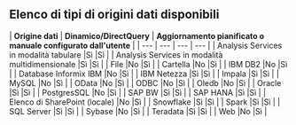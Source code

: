 ## <a name="list-of-available-data-source-types"></a>Elenco di tipi di origini dati disponibili

| **Origine dati** | **Dinamico/DirectQuery** | **Aggiornamento pianificato o manuale configurato dall'utente** |
| --- | --- | --- | --- |
| Analysis Services in modalità tabulare |Sì |Sì |
| Analysis Services in modalità multidimensionale |Sì |Sì |
| File |No |Sì |
| Cartella |No |Sì |
| IBM DB2 |No |Sì |
| Database Informix IBM |No |Sì |
| IBM Netezza |Sì |Sì |
| Impala |Sì |Sì |
| MySQL |No |Sì |
| OData |No |Sì |
| ODBC |No |Sì |
| Oledb |No |Sì |
| Oracle |Sì |Sì |
| PostgresSQL |No |Sì |
| SAP BW |Sì |Sì |
| SAP HANA |Sì |Sì |
| Elenco di SharePoint (locale) |No |Sì |
| Snowflake |Sì |Sì |
| Spark |Sì |Sì |
| SQL Server |Sì |Sì |
| Sybase |No |Sì |
| Teradata |Sì |Sì |
| Web |No |Sì |

